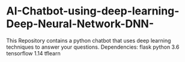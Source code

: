 # AI-Chatbot-using-deep-learning-Deep-Neural-Network-DNN-
This Repository contains a python chatbot that uses deep learning techniques to answer your questions.
Dependencies:
flask
python 3.6
tensorflow 1.14
tflearn
